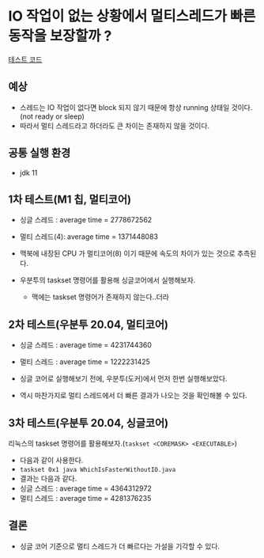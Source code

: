 
# IO 작업이 없는 상황에서 멀티스레드가 빠른 동작을 보장할까 ?

[테스트 코드](../java-playground/src/main/java/study/java/mutlithread/WhichIsFasterWithoutIO.java)

## 예상 
- 스레드는 IO 작업이 없다면 block 되지 않기 때문에 항상 running 상태일 것이다.(not ready or sleep)
- 따라서 멀티 스레드라고 하더라도 큰 차이는 존재하지 않을 것이다.

## 공통 실행 환경
- jdk 11

## 1차 테스트(M1 칩, 멀티코어)
- 싱글 스레드 : average time = 2778672562
- 멀티 스레드(4): average time = 1371448083

- 맥북에 내장된 CPU 가 멀티코어(8) 이기 때문에 속도의 차이가 있는 것으로 추측된다.  
- 우분투의 taskset 명령어를 활용해 싱글코어에서 실행해보자.
  - 맥에는 taskset 명령어가 존재하지 않는다..더라

## 2차 테스트(우분투 20.04, 멀티코어)
- 싱글 스레드 : average time = 4231744360
- 멀티 스레드 : average time = 1222231425

- 싱글 코어로 실행해보기 전에, 우분투(도커)에서 먼저 한번 실행해보았다.
- 역시 마찬가지로 멀티 스레드에서 더 빠른 결과가 나오는 것을 확인해볼 수 있다.

## 3차 테스트(우분투 20.04, 싱글코어)
리눅스의 taskset 명령어를 활용해보자.(`taskset <COREMASK> <EXECUTABLE>`)

- 다음과 같이 사용한다.
- `taskset 0x1 java WhichIsFasterWithoutIO.java`
- 결과는 다음과 같다.
- 싱글 스레드 : average time = 4364312972
- 멀티 스레드 : average time = 4281376235

## 결론
- 싱글 코어 기준으로 멀티 스레드가 더 빠르다는 가설을 기각할 수 있다.
